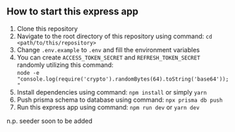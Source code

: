 <!-- Create instruction to start this express app -->

## How to start this express app

1. Clone this repository
2. Navigate to the root directory of this repository using command: `cd <path/to/this/repository>`
3. Change `.env.example` to `.env` and fill the environment variables
4. You can create `ACCESS_TOKEN_SECRET` and `REFRESH_TOKEN_SECRET` randomly utilizing this command: <br> `node -e "console.log(require('crypto').randomBytes(64).toString('base64'));"`
5. Install dependencies using command: `npm install` or simply `yarn`
6. Push prisma schema to database using command: `npx prisma db push`
7. Run this express app using command: `npm run dev` or `yarn dev`

n.p. seeder soon to be added